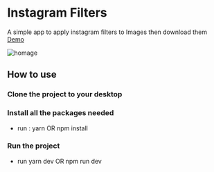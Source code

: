 # Instagram Filters
A simple app to apply instagram filters to Images then download them
[Demo](https://igfilters.netlify.app)

![homage](https://user-images.githubusercontent.com/106689032/186738315-380b8cd5-28ba-440a-9410-77b00d48ec70.PNG)

## How to use
### Clone the project to your desktop
### Install all the packages needed
- run : yarn OR npm install
### Run the project
- run yarn dev OR npm run dev
